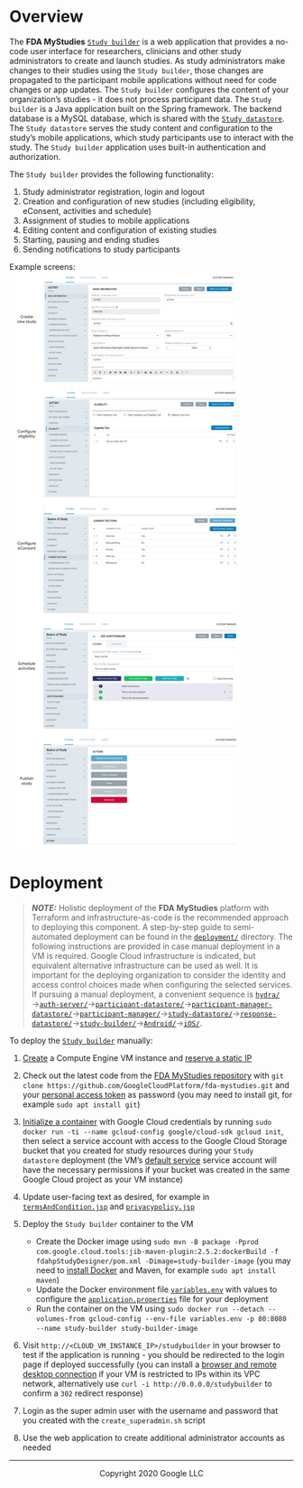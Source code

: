 <!--
 Copyright 2020 Google LLC
 Use of this source code is governed by an MIT-style
 license that can be found in the LICENSE file or at
 https://opensource.org/licenses/MIT.
-->
 
# Overview
The **FDA MyStudies** [`Study builder`](/study-builder/) is a web application that provides a no-code user interface for researchers, clinicians and other study administrators to create and launch studies. As study administrators make changes to their studies using the `Study builder`, those changes are propagated to the participant mobile applications without need for code changes or app updates. The `Study builder` configures the content of your organization’s studies - it does not process participant data. The `Study builder` is a Java application built on the Spring framework. The backend database is a MySQL database, which is shared with the [`Study datastore`](/study-datastore/). The `Study datastore` serves the study content and configuration to the study’s mobile applications, which study participants use to interact with the study. The `Study builder` application uses built-in authentication and authorization.
 
The `Study builder` provides the following functionality:
1. Study administrator registration, login and logout
1. Creation and configuration of new studies (including eligibility, eConsent, activities and schedule)
1. Assignment of studies to mobile applications
1. Editing content and configuration of existing studies
1. Starting, pausing and ending studies
1. Sending notifications to study participants
 
<!-- A detailed user-guide for how to configure your first study can be found [here](TODO) --->
 
<!--TODO A demonstration of the `Study builder` application can be found [here](todo). --->
 
Example screens:
![Example screens](../documentation/images/study-builder-screens.png "Example screens")
 
# Deployment
> **_NOTE:_** Holistic deployment of the **FDA MyStudies** platform with Terraform and infrastructure-as-code is the recommended approach to deploying this component. A step-by-step guide to semi-automated deployment can be found in the [`deployment/`](/deployment) directory. The following instructions are provided in case manual deployment in a VM is required. Google Cloud infrastructure is indicated, but equivalent alternative infrastructure can be used as well. It is important for the deploying organization to consider the identity and access control choices made when configuring the selected services. If pursuing a manual deployment, a convenient sequence is [`hydra/`](/hydra)&rarr;[`auth-server/`](/auth-server/)&rarr;[`participant-datastore/`](/participant-datastore/)&rarr;[`participant-manager-datastore/`](/participant-manager-datastore/)&rarr;[`participant-manager/`](/participant-manager/)&rarr;[`study-datastore/`](/study-datastore/)&rarr;[`response-datastore/`](/response-datastore/)&rarr;[`study-builder/`](/study-builder/)&rarr;[`Android/`](/Android/)&rarr;[`iOS/`](/iOS/).
 
To deploy the [`Study builder`](/study-builder/) manually:
1. [Create](https://cloud.google.com/compute/docs/instances/create-start-instance) a Compute Engine VM instance and [reserve a static IP](https://cloud.google.com/compute/docs/ip-addresses/reserve-static-internal-ip-address)
1. Check out the latest code from the [FDA MyStudies repository](https://github.com/GoogleCloudPlatform/fda-mystudies/) with `git clone https://github.com/GoogleCloudPlatform/fda-mystudies.git` and your [personal access token](https://docs.github.com/en/free-pro-team@latest/github/authenticating-to-github/creating-a-personal-access-token) as password (you may need to install git, for example `sudo apt install git`)
1. [Initialize a container](https://github.com/GoogleCloudPlatform/cloud-sdk-docker) with Google Cloud credentials by running `sudo docker run -ti --name gcloud-config google/cloud-sdk gcloud init`, then select a service account with access to the Google Cloud Storage bucket that you created for study resources during your `Study datastore` deployment (the VM’s [default service](https://cloud.google.com/compute/docs/access/service-accounts#default_service_account) service account will have the necessary permissions if your bucket was created in the same Google Cloud project as your VM instance)
1. Update user-facing text as desired, for example in [`termsAndCondition.jsp`](fdahpStudyDesigner/src/main/webapp/WEB-INF/view/termsAndCondition.jsp) and [`privacypolicy.jsp`](fdahpStudyDesigner/src/main/webapp/WEB-INF/view/privacypolicy.jsp)
 
1. Deploy the `Study builder` container to the VM
    -    Create the Docker image using `sudo mvn -B package -Pprod com.google.cloud.tools:jib-maven-plugin:2.5.2:dockerBuild -f fdahpStudyDesigner/pom.xml -Dimage=study-builder-image` (you may need to [install Docker](https://docs.docker.com/engine/install/debian/) and Maven, for example `sudo apt install maven`)
    -    Update the Docker environment file [`variables.env`](variables.env) with values to configure the [`application.properties`](fdahpStudyDesigner/src/main/resources/application.properties) file for your deployment
    -    Run the container on the VM using `sudo docker run --detach --volumes-from gcloud-config --env-file variables.env -p 80:8080 --name study-builder study-builder-image`
1. Visit `http://<CLOUD_VM_INSTANCE_IP>/studybuilder` in your browser to test if the application is running - you should be redirected to the login page if deployed successfully (you can install a [browser and remote desktop connection](https://cloud.google.com/solutions/chrome-desktop-remote-on-compute-engine) if your VM is restricted to IPs within its VPC network, alternatively use `curl -i http://0.0.0.0/studybuilder` to confirm a `302` redirect response)
1. Login as the super admin user with the username and password that you created with the `create_superadmin.sh` script
1. Use the web application to create additional administrator accounts as needed

***
<p align="center">Copyright 2020 Google LLC</p>
